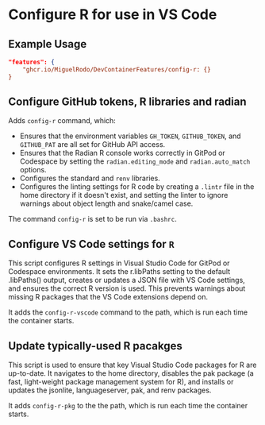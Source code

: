 
# Configure R for use in VS Code

## Example Usage

```json
"features": {
    "ghcr.io/MiguelRodo/DevContainerFeatures/config-r: {}
}
```

## Configure GitHub tokens, R libraries and radian

Adds `config-r` command, which:

- Ensures that the environment variables `GH_TOKEN`, `GITHUB_TOKEN`, and `GITHUB_PAT` are all set for GitHub API access. 
- Ensures that the Radian R console works correctly in GitPod or Codespace by setting the `radian.editing_mode` and `radian.auto_match` options.
- Configures the standard and `renv` libraries.
- Configures the linting settings for R code by creating a `.lintr` file in the home directory if it doesn't exist, and setting the linter to ignore warnings about object length and snake/camel case.

The command `config-r` is set to be run via `.bashrc`.

## Configure VS Code settings for `R`

This script configures R settings in Visual Studio Code for GitPod or Codespace environments. It sets the r.libPaths setting to the default .libPaths() output, creates or updates a JSON file with VS Code settings, and ensures the correct R version is used. This prevents warnings about missing R packages that the VS Code extensions depend on.

It adds the `config-r-vscode` command to the path, which is run each time the container starts.

## Update typically-used R pacakges

This script is used to ensure that key Visual Studio Code packages for R are up-to-date. It navigates to the home directory, disables the pak package (a fast, light-weight package management system for R), and installs or updates the jsonlite, languageserver, pak, and renv packages.

It adds `config-r-pkg` to the the path, which is run each time the container starts.
